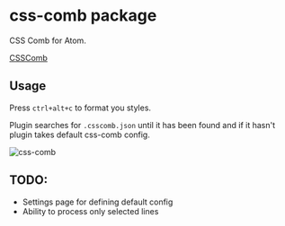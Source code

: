 # css-comb package

CSS Comb for Atom.

[CSSComb](https://github.com/csscomb/csscomb.js)

## Usage

Press `ctrl+alt+c` to format you styles.

Plugin searches for `.csscomb.json` until it has been found and if it hasn't plugin takes default css-comb config.

![css-comb](https://cloud.githubusercontent.com/assets/200119/5740596/e244b8f6-9c15-11e4-8263-a31909ddd47e.gif)

## TODO:

* Settings page for defining default config
* Ability to process only selected lines
